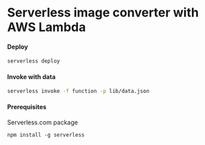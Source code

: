 # Serverless image converter with AWS Lambda

#### Deploy
```bash 
serverless deploy
```

#### Invoke with data 
```bash 
serverless invoke -f function -p lib/data.json
```

#### Prerequisites

Serverless.com package

``
npm install -g serverless
``